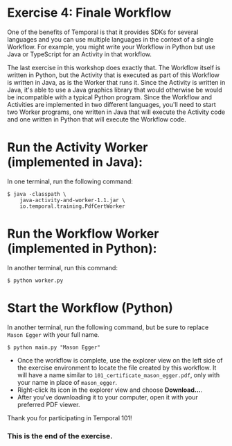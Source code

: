 # Exercise 4: Finale Workflow
One of the benefits of Temporal is that it provides SDKs for several
languages and you can use multiple languages in the context of a single
Workflow. For example, you might write your Workflow in Python but use
Java or TypeScript for an Activity in that workflow. 

The last exercise in this workshop does exactly that. The Workflow
itself is written in Python, but the Activity that is executed as part
of this Workflow is written in Java, as is the Worker that runs it.
Since the Activity is written in Java, it's able to use a Java graphics
library that would otherwise be would be incompatible with a typical 
Python program. Since the Workflow and Activities are implemented in two 
different languages, you'll need to start two Worker programs, one 
written in Java that will execute the Activity code and one written 
in Python that will execute the Workflow code.



# Run the Activity Worker (implemented in Java):
In one terminal, run the following command:

```
$ java -classpath \
    java-activity-and-worker-1.1.jar \
    io.temporal.training.PdfCertWorker
```


# Run the Workflow Worker (implemented in Python):
In another terminal, run this command:

```
$ python worker.py
```

# Start the Workflow (Python)
In another terminal, run the following command,
but be sure to replace `Mason Egger` with your
full name.

```
$ python main.py "Mason Egger"
```

* Once the workflow is complete, use the explorer
view on the left side of the exercise environment
to locate the file created by this workflow. It
will have a name similar to `101_certificate_mason_egger.pdf`,
only with your name in place of `mason_egger`.
* Right-click its icon in the explorer view and choose
**Download...**. 
* After you've downloading it to your
computer, open it with your preferred PDF viewer.

Thank you for participating in Temporal 101!

### This is the end of the exercise.
